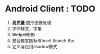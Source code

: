 # Android Client : TODO

1. **高质量** 圆形图像处理
2. 字体样式，字重
3. ~~Widget阴影~~
4. 整合自定图标与Inset Search Bar
5. 定义与应用shadow模式

